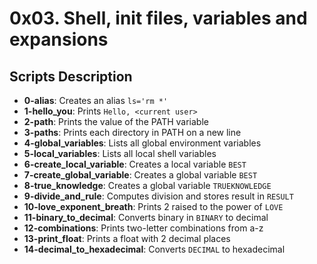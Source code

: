 # 0x03. Shell, init files, variables and expansions

## Scripts Description

- **0-alias**: Creates an alias `ls='rm *'`
- **1-hello_you**: Prints `Hello, <current user>`
- **2-path**: Prints the value of the PATH variable
- **3-paths**: Prints each directory in PATH on a new line
- **4-global_variables**: Lists all global environment variables
- **5-local_variables**: Lists all local shell variables
- **6-create_local_variable**: Creates a local variable `BEST`
- **7-create_global_variable**: Creates a global variable `BEST`
- **8-true_knowledge**: Creates a global variable `TRUEKNOWLEDGE`
- **9-divide_and_rule**: Computes division and stores result in `RESULT`
- **10-love_exponent_breath**: Prints 2 raised to the power of `LOVE`
- **11-binary_to_decimal**: Converts binary in `BINARY` to decimal
- **12-combinations**: Prints two-letter combinations from a-z
- **13-print_float**: Prints a float with 2 decimal places
- **14-decimal_to_hexadecimal**: Converts `DECIMAL` to hexadecimal
